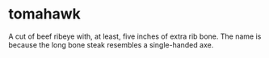 # tomahawk
A cut of beef ribeye with, at least, five inches of extra rib bone. The name is because the long bone steak resembles a single-handed axe.
